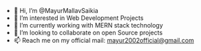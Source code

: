 - 👋 Hi, I’m @MayurMallavSaikia
- 👀 I’m interested in Web Development Projects
- 🌱 I’m currently working with MERN stack technology
- 💞️ I’m looking to collaborate on open Source projects
- 📫 Reach me on my official mail: mayur2002official@gmail.com

<!---
MayurMallavSaikia/MayurMallavSaikia is a ✨ special ✨ repository because its `README.md` (this file) appears on your GitHub profile.
You can click the Preview link to take a look at your changes.
--->
